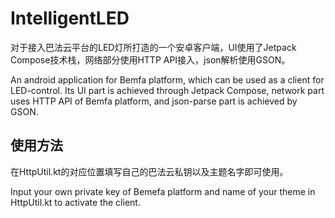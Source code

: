 # IntelligentLED

对于接入巴法云平台的LED灯所打造的一个安卓客户端，UI使用了Jetpack Compose技术栈，网络部分使用HTTP API接入，json解析使用GSON。

An android application for Bemfa platform, which can be used as a client for LED-control. Its UI part is achieved through Jetpack Compose, network part uses HTTP API of Bemfa platform, and json-parse part is achieved by GSON.


## 使用方法

在HttpUtil.kt的对应位置填写自己的巴法云私钥以及主题名字即可使用。

Input your own private key of Bemefa platform and name of your theme in HttpUtil.kt to activate the client.
